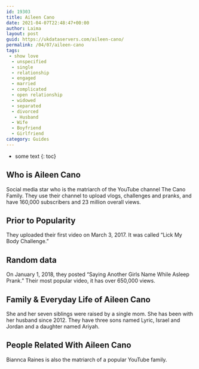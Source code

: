 ```yaml
---
id: 19303
title: Aileen Cano
date: 2021-04-07T22:48:47+00:00
author: Laima
layout: post
guid: https://ukdataservers.com/aileen-cano/
permalink: /04/07/aileen-cano
tags:
 - show love
  - unspecified
  - single
  - relationship
  - engaged
  - married
  - complicated
  - open relationship
  - widowed
  - separated
  - divorced
   - Husband
  - Wife
  - Boyfriend
  - Girlfriend
category: Guides
---
```


* some text
{: toc}


## Who is Aileen Cano
                  
                  
                  
Social media star who is the matriarch of the YouTube channel The Cano Family. They use their channel to upload vlogs, challenges and pranks, and have 160,000 subscribers and 23 million overall views.
                  
              
            
              
            
                
                
                
## Prior to Popularity
                  
                  
                  
They uploaded their first video on March 3, 2017. It was called &#8220;Lick My Body Challenge.&#8221;
                  
              
            
              
            
                
                
                
## Random data
                  
                  
                  
On January 1, 2018, they posted &#8220;Saying Another Girls Name While Asleep Prank.&#8221; Their most popular video, it has over 650,000 views. 
                  
              
            
              
            
                
                
                
## Family & Everyday Life of Aileen Cano
                  
                  
                  
She and her seven siblings were raised by a single mom. She has been with her husband since 2012. They have three sons named Lyric, Israel and Jordan and a daughter named Ariyah. 
                  
              
            
              
            
                
                
                
## People Related With Aileen Cano
                  
                  
                  
Biannca Raines is also the matriarch of a popular YouTube family. 
                  
              
            
              
            
                
              
            
              
              
            
            
              
            
          
          
          